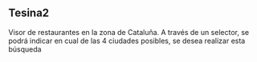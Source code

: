 ## Tesina2
Visor de restaurantes en la zona de Cataluña. 
A través de un selector, se podrá indicar en cual de las 4 ciudades posibles, se desea realizar esta búsqueda
